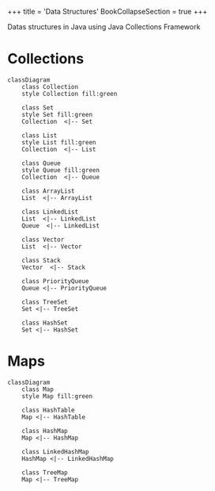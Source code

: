 +++
title = 'Data Structures'
BookCollapseSection = true
+++

Datas structures in Java using Java Collections Framework

# Collections

```mermaid
classDiagram
    class Collection
    style Collection fill:green 

    class Set
    style Set fill:green 
    Collection  <|-- Set
    
    class List
    style List fill:green 
    Collection  <|-- List
    
    class Queue
    style Queue fill:green 
    Collection  <|-- Queue

    class ArrayList
    List  <|-- ArrayList

    class LinkedList
    List  <|-- LinkedList
    Queue  <|-- LinkedList

    class Vector
    List  <|-- Vector

    class Stack
    Vector  <|-- Stack

    class PriorityQueue
    Queue <|-- PriorityQueue

    class TreeSet
    Set <|-- TreeSet

    class HashSet
    Set <|-- HashSet
```

# Maps

```mermaid
classDiagram    
    class Map
    style Map fill:green 
    
    class HashTable
    Map <|-- HashTable

    class HashMap
    Map <|-- HashMap

    class LinkedHashMap
    HashMap <|-- LinkedHashMap

    class TreeMap
    Map <|-- TreeMap

```